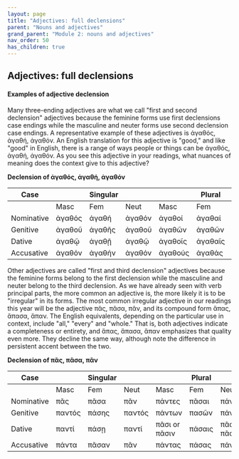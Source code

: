 ```yaml
---
layout: page
title: "Adjectives: full declensions"
parent: "Nouns and adjectives"
grand_parent: "Module 2: nouns and adjectives"
nav_order: 50
has_children: true
---
```



## Adjectives: full declensions




#### Examples of adjective declension

Many three-ending adjectives are what we call "first and second declension" adjectives because the feminine forms use first declensions case endings while the masculine and neuter forms use second declension case endings. A representative example of these adjectives is ἀγαθός, ἀγαθή, ἀγαθόν. An English translation for this adjective is "good," and like "good" in English, there is a range of ways people or things can be ἀγαθός, ἀγαθή, ἀγαθόν. As you see this adjective in your readings, what nuances of meaning does the context give to this adjective?  

**Declension of ἀγαθός, ἀγαθή, ἀγαθόν**

| Case  |    | Singular|    |     | Plural  |     |
| --- | --- | --- | --- | --- | --- | --- |
|    | Masc | Fem | Neut | Masc | Fem | Neut |
| Nominative | ἀγαθός | ἀγαθή | ἀγαθόν | ἀγαθοί  | ἀγαθαί  | ἀγαθά  |
| Genitive | ἀγαθοῦ  | ἀγαθῆς  | ἀγαθοῦ | ἀγαθῶν  | ἀγαθῶν | ἀγαθῶν |
| Dative | ἀγαθῷ  | ἀγαθῇ | ἀγαθῷ | ἀγαθοῖς | ἀγαθαῖς  | ἀγαθοῖς |
| Accusative | ἀγαθόν | ἀγαθήν | ἀγαθόν | ἀγαθούς  | ἀγαθάς  | ἀγαθά  |

Other adjectives are called "first and third declension" adjectives because the feminine forms belong to the first declension while the masculine and neuter belong to the third declension. As we have already seen with verb principal parts, the more common an adjective is, the more likely it is to be "irregular" in its forms. The most common irregular adjective in our readings this year will be the adjective πᾶς, πᾶσα, πᾶν, and its compound form ἅπας, ἅπασα, ἅπαν. The English equivalents, depending on the particular use in context, include "all," "every" and "whole." That is, both adjectives indicate a completeness or entirety, and ἅπας, ἅπασα, ἅπαν emphasizes that quality even more. They decline the same way, although note the difference in persistent accent between the two.

**Declension of πᾶς, πᾶσα, πᾶν**

| Case  |    | Singular|    |     | Plural  |     |
| --- | --- | --- | --- | --- | --- | --- |
|    | Masc | Fem | Neut | Masc | Fem | Neut |
| Nominative | πᾶς  | πᾶσα  | πᾶν | πάντες  | πᾶσαι   | πάντα   |
| Genitive | παντός  | πάσης   | παντός  | πάντων   | πασῶν  | πάντων  |
| Dative | παντί  | πάσῃ | παντί | πᾶσι or πᾶσιν | πάσαις  | πᾶσι or πᾶσιν |
| Accusative | πάντα | πᾶσαν | πᾶν  | πάντας   | πάσας   | πάντα   |
